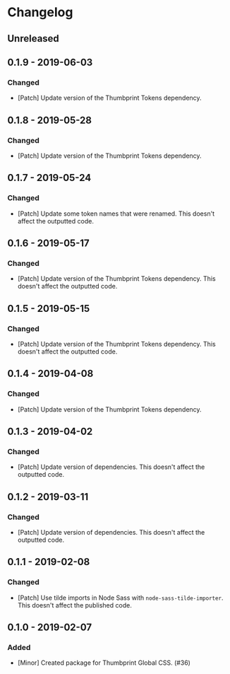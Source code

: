 # Changelog

## Unreleased

## 0.1.9 - 2019-06-03

### Changed

-   [Patch] Update version of the Thumbprint Tokens dependency.

## 0.1.8 - 2019-05-28

### Changed

-   [Patch] Update version of the Thumbprint Tokens dependency.

## 0.1.7 - 2019-05-24

### Changed

-   [Patch] Update some token names that were renamed. This doesn't affect the outputted code.

## 0.1.6 - 2019-05-17

### Changed

-   [Patch] Update version of the Thumbprint Tokens dependency. This doesn't affect the outputted code.

## 0.1.5 - 2019-05-15

### Changed

-   [Patch] Update version of the Thumbprint Tokens dependency. This doesn't affect the outputted code.

## 0.1.4 - 2019-04-08

### Changed

-   [Patch] Update version of the Thumbprint Tokens dependency.

## 0.1.3 - 2019-04-02

### Changed

-   [Patch] Update version of dependencies. This doesn't affect the outputted code.

## 0.1.2 - 2019-03-11

### Changed

-   [Patch] Update version of dependencies. This doesn't affect the outputted code.

## 0.1.1 - 2019-02-08

### Changed

-   [Patch] Use tilde imports in Node Sass with `node-sass-tilde-importer`. This doesn't affect the published code.

## 0.1.0 - 2019-02-07

### Added

-   [Minor] Created package for Thumbprint Global CSS. (#36)
